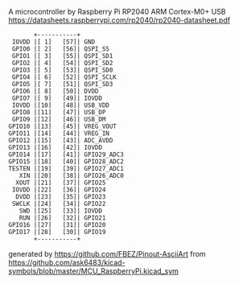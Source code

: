 A microcontroller by Raspberry Pi
RP2040 ARM Cortex-M0+ USB
https://datasheets.raspberrypi.com/rp2040/rp2040-datasheet.pdf


	       +-----------+
	 IOVDD |[ 1]   [57]| GND
	 GPIO0 |[ 2]   [56]| QSPI_SS
	 GPIO1 |[ 3]   [55]| QSPI_SD1
	 GPIO2 |[ 4]   [54]| QSPI_SD2
	 GPIO3 |[ 5]   [53]| QSPI_SD0
	 GPIO4 |[ 6]   [52]| QSPI_SCLK
	 GPIO5 |[ 7]   [51]| QSPI_SD3
	 GPIO6 |[ 8]   [50]| DVDD
	 GPIO7 |[ 9]   [49]| IOVDD
	 IOVDD |[10]   [48]| USB_VDD
	 GPIO8 |[11]   [47]| USB_DP
	 GPIO9 |[12]   [46]| USB_DM
	GPIO10 |[13]   [45]| VREG_VOUT
	GPIO11 |[14]   [44]| VREG_IN
	GPIO12 |[15]   [43]| ADC_AVDD
	GPIO13 |[16]   [42]| IOVDD
	GPIO14 |[17]   [41]| GPIO29_ADC3
	GPIO15 |[18]   [40]| GPIO28_ADC2
	TESTEN |[19]   [39]| GPIO27_ADC1
	   XIN |[20]   [38]| GPIO26_ADC0
	  XOUT |[21]   [37]| GPIO25
	 IOVDD |[22]   [36]| GPIO24
	  DVDD |[23]   [35]| GPIO23
	 SWCLK |[24]   [34]| GPIO22
	   SWD |[25]   [33]| IOVDD
	   RUN |[26]   [32]| GPIO21
	GPIO16 |[27]   [31]| GPIO20
	GPIO17 |[28]   [30]| GPIO19
	       +-----------+


generated by https://github.com/FBEZ/Pinout-AsciiArt from https://github.com/ask6483/kicad-symbols/blob/master/MCU_RaspberryPi.kicad_sym